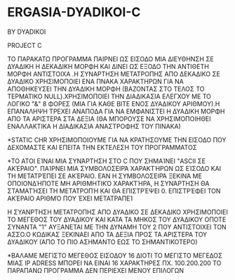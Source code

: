 # ERGASIA-DYADIKOI-C
BY DYADIKOI 

PROJECT C 

ΤΟ ΠΑΡΑΚΑΤΩ ΠΡΟΓΡΑΜΜΑ ΠΑΙΡΝΕΙ ΩΣ ΕΙΣΟΔΟ ΜΙΑ ΔΙΕΥΘΗΝΣΗ ΣΕ ΔΥΑΔΙΚH Η ΔΕΚΑΔΙΚΗ ΜΟΡΦΗ 
ΚΑΙ ΔΙΝΕΙ ΩΣ ΕΞΟΔΟ ΤΗΝ ΑΝΤΙΘΕΤΗ ΜΟΡΦΗ ΑΝΤΙΣΤΟΙΧΑ .Η ΣΥΝΑΡΤΗΣΗ ΜΕΤΑΤΡΟΠΗΣ ΑΠΟ ΔΕΚΑΔΙΚΟ ΣΕ ΔΥΑΔΙΚΟ ΧΡΗΣΙΜΟΠΟΙΕΙ ΕΝΑ ΠΝΑΚΑ ΧΑΡΑΚΤΗΡΩΝ 
ΓΙΑ ΝΑ ΑΠΟΘΗΚΕΥΣΕΙ ΤΗΝ ΔΥΑΔΙΚΗ ΜΟΡΦΗ (ΒΑΖΟΝΤΑΣ ΣΤΟ ΤΕΛΟΣ ΤΟ ΤΕΡΜΑΤΙΚΟ NULL).ΧΡΗΣΙΜΟΠΟΙΕΙ ΤΗΝ ΔΙΑΔΙΚΑΣΙΑ ΕΛΕΓΧΟΥ ΜΕ ΤΟ ΛΟΓΙΚΟ "&" 
8 ΦΟΡΕΣ (ΜΙΑ ΓΙΑ ΚΑΘΕ BΙΤΕ ΕΝΟΣ ΔΥΑΔΙΚΟΥ ΑΡΙΘΜΟΥ).Η ΕΠΑΝΑΛΗΨΗ ΤΡΕΧΕΙ ΑΝΑΠΟΔΑ ΓΙΑ ΝΑ ΕΜΦΑΝΙΣΤΕΙ Η ΔΥΑΔΙΚΗ ΜΟΡΦΗ ΑΠΟ ΤΑ ΑΡΙΣΤΕΡΑ ΣΤΑ 
ΔΕΞΙΑ (ΘΑ ΜΠΟΡΟΥΣΕ ΝΑ ΧΡΗΣΙΜΟΠΟΙΗΘΕΙ ΕΝΑΛΛΑΚΤΙΚΑ Η ΔΙΑΔΙΚΑΣΙΑ ΑΝΑΣΤΡΟΦΗΣ ΤΟΥ ΠΙΝΑΚΑ)

*STATIC CHR ΧΡΗΣΙΜΟΠΟΙΟΥΜΕ ΓΙΑ ΝΑ ΚΡΑΤΗΣΟΥΜΕ ΤΗΝ ΕΙΣΟΔΟ ΠΟΥ ΔΕΧΟΜΑΣΤΕ ΚΑΙ ΕΠΕΙΤΑ ΤΗΝ ΕΚΤΕΛΕΣΗ ΤΟΥ ΠΡΟΓΡΑΜΜΑΤΟΣ 

*ΤΟ ATOI ΕΊΝΑΙ ΜΙΑ ΣΥΝΆΡΤΗΣΗ ΣΤΟ C ΠΟΥ ΣΗΜΑΊΝΕΙ "ASCII ΣΕ ΑΚΈΡΑΙΟ". 
ΠΑΊΡΝΕΙ ΜΙΑ ΣΥΜΒΟΛΟΣΕΙΡΆ ΧΑΡΑΚΤΉΡΩΝ ΩΣ ΕΊΣΟΔΟ ΚΑΙ ΤΗ ΜΕΤΑΤΡΈΠΕΙ ΣΕ ΑΚΈΡΑΙΟ.
 ΕΆΝ Η ΣΥΜΒΟΛΟΣΕΙΡΆ ΞΕΚΙΝΆ ΜΕ ΟΠΟΙΟΝΔΉΠΟΤΕ ΜΗ ΑΡΙΘΜΗΤΙΚΌ ΧΑΡΑΚΤΉΡΑ,
 Η ΣΥΝΆΡΤΗΣΗ ΘΑ ΣΤΑΜΑΤΉΣΕΙ ΤΗ ΜΕΤΑΤΡΟΠΉ ΚΑΙ ΘΑ ΕΠΙΣΤΡΈΨΕΙ 0. ΕΠΙΣΤΡΈΦΕΙ ΤΟΝ ΑΚΈΡΑΙΟ ΑΡΙΘΜΌ ΠΟΥ ΈΧΕΙ ΜΕΤΑΤΡΑΠΕΊ

Η ΣΥΑΝΡΤΗΣΗ ΜΕΤΑΤΡΟΠΗΣ ΑΠΟ ΔΥΑΔΙΚΟ ΣΕ ΔΕΚΑΔΙΚΟ ΧΡΗΣΙΜΟΠΟΙΕΙ ΤΟ ΜΕΓΕΘΟΣ ΤΟΥ ΔΥΑΔΙΚΟΥ ΚΑΙ ΚΑΤΑ  ΤΑ ΜΗΚΟΣ ΤΟΥ ΔΥΑΔΙΚΟΥ ΟΠΟΤΕ 
ΣΥΝΑΝΤΑ "1" ΑΥΞΑΝΕΤΑΙ ΜΕ ΤΗΝ ΔΥΝΑΜΗ ΤΟΥ 2 ΠΟΥ ΑΝΤΙΣΤΟΙΧΕΙ ΤΟΝ  ΑΣΣΟ.Ο ΚΩΔΙΚΑΣ ΞΕΚΙΝΑΕΙ ΑΠΟ ΤΑ ΔΕΞΙΑ ΠΡΟΣ ΤΑ ΑΡΙΣΤΕΡΑ ΤΟΥ ΔΥΑΔΙΚΟΥ
(ΑΠΟ ΤΟ ΠΙΟ ΑΣΗΜΑΝΤΟ ΕΩΣ ΤΟ ΣΗΜΑΝΤΙΚΟΤΕΡΟ) 







*ΒΑΛΑΜΕ ΜΕΓΙΣΤΟ ΜΕΓΕΘΟΣ ΕΙΣΟΔΟΥ 16 ΔΙΟΤΙ ΤΟ ΜΕΓΙΣΤΟ ΜΕΓΕΔΟΣ ΜΙΑΣ IP ADRESS ΜΠΟΡΕΙ ΝΑ ΕΙΝΑΙ 16 ΧΑΡΑΚΤΗΡΕΣ ΠΧ. 100.200.200 
ΤΟ ΠΑΡΑΠΑΝΩ ΠΡΟΓΡΑΜΜΑ ΔΕΝ ΠΕΡΙΕΧΕΙ ΜΕΝΟΥ ΕΠΙΛΟΓΩΝ 

